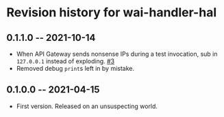 # Revision history for wai-handler-hal

## 0.1.1.0 -- 2021-10-14

* When API Gateway sends nonsense IPs during a test invocation, sub in
  `127.0.0.1` instead of exploding.
  [#3](https://github.com/bellroy/wai-handler-hal/issues/3)
* Removed debug `print`s left in by mistake.

## 0.1.0.0 -- 2021-04-15

* First version. Released on an unsuspecting world.
